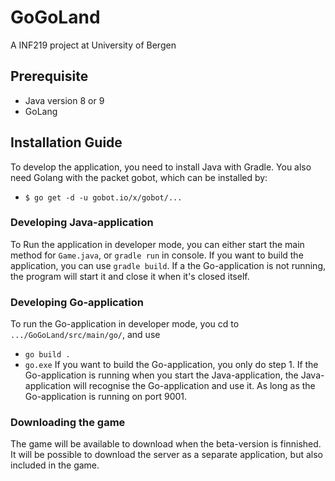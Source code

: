 # GoGoLand
A INF219 project at University of Bergen

## Prerequisite
- Java version 8 or 9
- GoLang

## Installation Guide
To develop the application, you need to install Java with Gradle. You also need Golang with the packet gobot, which can be installed by: 
- ```$ go get -d -u gobot.io/x/gobot/... ```

### Developing Java-application
To Run the application in developer mode, you can either start the main method for ``` Game.java ```, or ``` gradle run ``` in console. If you want to build the application, you can use ``` gradle build ```. If a the Go-application is not running, the program will start it and close it when it's closed itself.

### Developing Go-application
To run the Go-application in developer mode, you cd to ``` .../GoGoLand/src/main/go/ ```, and use 
- ``` go build . ``` 
- ``` go.exe ```
If you want to build the Go-application, you only do step 1. If the Go-application is running when you start the Java-application, the Java-application will recognise the Go-application and use it. As long as the Go-application is running on port 9001.

### Downloading the game
The game will be available to download when the beta-version is finnished. It will be possible to download the server as a separate application, but also included in the game.
